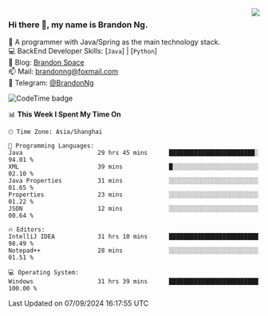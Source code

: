 <img  align="right" src="https://github-readme-stats-brandon0824.vercel.app/api/top-langs/?username=brandon0824&layout=compact">

### Hi there 👋, my name is Brandon Ng.

🌱 A programmer with Java/Spring as the main technology stack.  
💻 BackEnd Developer Skills: [`Java`] | [`Python`]  
📝 Blog: [Brandon Space](https://brandonng.tech)  
📫 Mail: brandonng@foxmail.com  
📰 Telegram: [@BrandonNg](https://t.me/BrandonNg24)  

![CodeTime badge](https://img.shields.io/endpoint?style=flat-square&url=https%3A%2F%2Fapi.codetime.dev%2Fshield%3Fid%3D128%26project%3D%26in%3D604800000)

<!--START_SECTION:waka-->
📊 **This Week I Spent My Time On** 

```text
🕑︎ Time Zone: Asia/Shanghai

💬 Programming Languages: 
Java                     29 hrs 45 mins      ████████████████████████░   94.01 % 
XML                      39 mins             █░░░░░░░░░░░░░░░░░░░░░░░░   02.10 % 
Java Properties          31 mins             ░░░░░░░░░░░░░░░░░░░░░░░░░   01.65 % 
Properties               23 mins             ░░░░░░░░░░░░░░░░░░░░░░░░░   01.22 % 
JSON                     12 mins             ░░░░░░░░░░░░░░░░░░░░░░░░░   00.64 % 

🔥 Editors: 
IntelliJ IDEA            31 hrs 10 mins      █████████████████████████   98.49 % 
Notepad++                28 mins             ░░░░░░░░░░░░░░░░░░░░░░░░░   01.51 % 

💻 Operating System: 
Windows                  31 hrs 39 mins      █████████████████████████   100.00 % 
```


 Last Updated on 07/09/2024 16:17:55 UTC
<!--END_SECTION:waka-->
